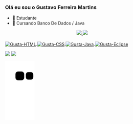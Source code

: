 ### Olá eu sou o Gustavo Ferreira Martins

- 🔭 Estudante
- 🌱 Cursando Banco De Dados / Java
 
<div align="center">
  <a href="https://github.com/GustavoFerMartins">
  <img height="160em" src="https://github-readme-stats.vercel.app/api?username=GustavoFerMartins&show_icons=true&theme=blue-green&include_all_commits=true&count_private=true"/>
  <img height="130em" src="https://github-readme-stats.vercel.app/api/top-langs/?username=GustavoFerMartins&layout=compact&langs_count=7&theme=blue-green"/>
</div>
<div style="display: inline_block"><br>
  <img align="center" alt="Gusta-HTML" height="30" width="111" src="https://img.shields.io/badge/HTML5-E34F26?style=for-the-badge&logo=html5&logoColor=white">
  <img align="center" alt="Gusta-CSS" height="30" width="111" src="https://img.shields.io/badge/CSS3-1572B6?style=for-the-badge&logo=css3&logoColor=white">
  <img align="center" alt="Gusta-Java" height="30" width="111" src="https://img.shields.io/badge/Java-ED8B00?style=for-the-badge&logo=java&logoColor=white">
  <img align="center" alt="Gusta-Eclipse" height="30" width="111" src="https://img.shields.io/badge/Eclipse-2C2255?style=for-the-badge&logo=eclipse&logoColor=white">
</div>
  

  <a href = "mailto:gmartins23ustavo@gmail.com"><img src="https://img.shields.io/badge/-Gmail-%23333?style=for-the-badge&logo=gmail&logoColor=white" target="_blank"></a>
  <a href="https://www.linkedin.com/in/gustavo-martins-6532771a5/" target="_blank"><img src="https://img.shields.io/badge/-LinkedIn-%230077B5?style=for-the-badge&logo=linkedin&logoColor=white" target="_blank"></a> 
 
  ![Snake animation](https://github.com/GustavoFerMartins/GustavoFerMartins/blob/output/github-contribution-grid-snake.svg)
 
</div>

